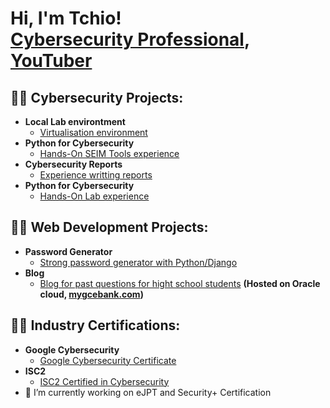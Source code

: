 <h1>Hi, I'm Tchio! <br/><a  href="https://www.linkedin.com/in/tchio-fonkwa-paulin/">Cybersecurity Professional</a>, <a target="_blank" href="https://www.youtube.com/@gitcotech819">YouTuber</a></h1>

<h2>👨‍💻 Cybersecurity Projects:</h2>

- <b>Local Lab environtment</b>
  - [Virtualisation environment](https://github.com/LnPaulin/Cybersecurity_lab)
- <b>Python for Cybersecurity</b>
  - [Hands-On SEIM Tools experience](https://github.com/LnPaulin/LnPaulin)
- <b>Cybersecurity Reports</b>
  - [Experience writting reports](https://github.com/LnPaulin/LnPaulin)
- <b>Python for Cybersecurity</b>
  - [Hands-On Lab experience](https://github.com/LnPaulin/LnPaulin)

<h2>👨‍💻 Web Development Projects:</h2>

- <b>Password Generator</b>
  - [Strong password generator with Python/Django](https://github.com/LnPaulin/password_gen)
- <b>Blog</b>
  - [Blog for past questions for hight school students](https://github.com/LnPaulin/Mygcebank) <b>(Hosted on Oracle cloud, <a href="mygcebank.com">mygcebank.com<a/>)</b>
  
 <h2>👨‍💻 Industry Certifications:</h2>

- <b>Google Cybersecurity</b>
  - [Google Cybersecurity Certificate](https://www.credly.com/badges/0b86d34d-41ed-4a43-a3fb-c8da8663a033/public_url)
- <b> ISC2 </b>
  - [ISC2 Certified in Cybersecurity](https://www.credly.com/badges/18cce0ac-e303-45aa-beca-11d6917052a2/public_url)
- 🔭 I’m currently working on eJPT and Security+ Certification

